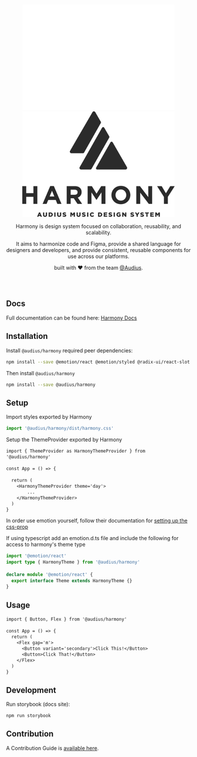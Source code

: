 <p align="center">
  <img height="288px" src="./src/storybook/assets/harmonyLogoDark.png#gh-dark-mode-only">
  <img height="288px" src="./src/storybook/assets/harmonyLogo.png#gh-light-mode-only">

  <p align="center">
    Harmony is design system focused on collaboration, reusability, and scalability.
  </p>
  <p align="center">
    It aims to harmonize code and Figma, provide a shared language for designers and developers, and provide consistent, reusable components for use across our platforms.
  </p>
  <p align="center">
    built with ❤️ from the team <a href="https://audius.org">@Audius</a>.
  </p>
</p>

<br />
<br />

## Docs

Full documentation can be found here: [Harmony Docs](https://harmony.audius.co)

## Installation

Install `@audius/harmony` required peer dependencies:

```bash
npm install --save @emotion/react @emotion/styled @radix-ui/react-slot @react-spring/web classnames lodash react-lottie react-merge-refs react-perfect-scrollbar react-use react-use-measure
```

Then install `@audius/harmony`

```bash
npm install --save @audius/harmony
```

## Setup

Import styles exported by Harmony

```ts
import '@audius/harmony/dist/harmony.css'
```

Setup the ThemeProvider exported by Harmony

```tsx
import { ThemeProvider as HarmonyThemeProvider } from '@audius/harmony'

const App = () => {

  return (
    <HarmonyThemeProvider theme='day'>
        ...
    </HarmonyThemeProvider>
  )
}
```

In order use emotion yourself, follow their documentation for [setting up the css-prop](https://emotion.sh/docs/css-prop)

If using typescript add an emotion.d.ts file and include the following for access to harmony's theme type

```ts
import '@emotion/react'
import type { HarmonyTheme } from '@audius/harmony'

declare module '@emotion/react' {
  export interface Theme extends HarmonyTheme {}
}
```

## Usage

```tsx
import { Button, Flex } from '@audius/harmony'

const App = () => {
  return (
    <Flex gap='m'>
      <Button variant='secondary'>Click This!</Button>
      <Button>Click That!</Button>
    </Flex>
  )
}
```

## Development

Run storybook (docs site):

```bash
npm run storybook
```

## Contribution

A Contribution Guide is [available here](https://www.notion.so/audiusproject/Submitting-for-Design-Updates-52a8bc3bb68747818a96d2721bace27f).
